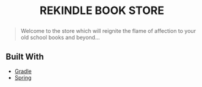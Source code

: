 # <p align="center"> REKINDLE BOOK STORE </p>

> Welcome to the store which will reignite the flame of affection to your old school books and
> beyond...

## Built With

* [Gradle](https://gradle.org/)
* [Spring](https://spring.io/)